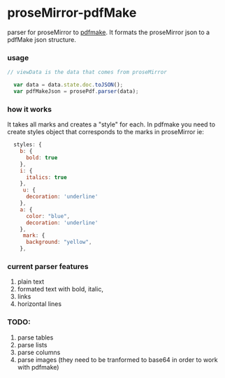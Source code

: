 # proseMirror-pdfMake
parser for proseMirror to [pdfmake](https://www.pdfmake.org).  It formats the proseMirror json to a pdfMake json structure. 

### usage
```javascript
// viewData is the data that comes from proseMirror

  var data = data.state.doc.toJSON();
  var pdfMakeJson = prosePdf.parser(data);
```
### how it works
It takes all marks and creates a "style" for each.  In pdfmake you need to create styles object that corresponds to the marks in proseMirror ie:

```javascript
  styles: {
    b: {
      bold: true
    },
    i: {
      italics: true
    },
     u: {
      decoration: 'underline'
    },
    a: {
      color: "blue",
      decoration: 'underline'
    },
     mark: {
      background: "yellow",
    },
```

### current parser features
1. plain text
2. formated text with bold, italic, 
3. links
4. horizontal lines

### TODO: 
1. parse tables
2. parse lists
3. parse columns
4. parse images (they need to be tranformed to base64 in order to work with pdfmake)
